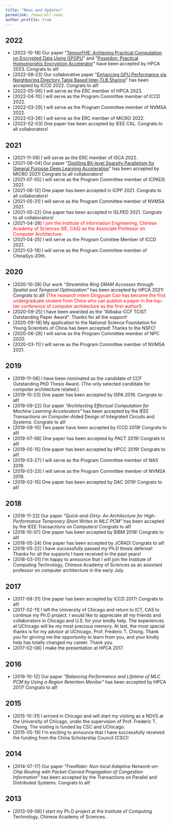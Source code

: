 ```yaml
---
title: "News and Updates"
permalink: /news/all-news
author_profile: true
---
```


## 2022

+ [2022-10-18] Our paper "[TensorFHE: Achieving Practical Computation on Encrypted Data Using GPGPU](../publications/HPCA2023-1)" and "[Poseidon: Practical Homomorphic Encryption Accelerator](../publications/HPCA2023-2)" have been accepted by HPCA 2023. Congrats to all!
+ [2022-08-23] Our collaborative paper "[Enhancing GPU Performance via Neighboring Directory Table Based Inter-TLB Sharing](../publications/ICCD2022)" has been accepted by ICCD 2022. Congrats to all!
+ [2022-05-06] I will serve as the ERC member of HPCA 2023.
+ [2022-04-10] I will serve as the Program Committee member of ICCD 2022.
+ [2022-03-29] I will serve as the Program Committee member of NVMSA 2022.
+ [2022-03-26] I will serve as the ERC member of MICRO 2022.
+ [2022-02-03] One paper has been accepted by IEEE CAL. Congrats to all collaborators!

## 2021

+ [2021-11-09] I will serve as the ERC member of ISCA 2022.
+ [2021-09-04] Our paper "[Distilling Bit-level Sparsity Parallelism for General Purpose Deep Learning Acceleration](../publications/MICRO2021)" has been accepted by MICRO 2021! Congrats to all collaborators!
+ [2021-07-05] I will serve as the Program Committee member of ICPADS 2021. 
+ [2021-06-12] One paper has been accepted in ICPP 2021. Congrats to all collaborators!
+ [2021-05-31] I will serve as the Program Committee member of NVMSA 2021.
+ [2021-05-22] One paper has been accepted in ISLPED 2021. Congrats to all collaborators!
+ [2021-04-28] <font color="#FF0000">I join the Institute of Information Engineering, Chinese Academy of Sciences (IIE, CAS) as the Associate Professor on Computer Architecture.</font>
+ [2021-04-25] I will serve as the Program Comittee Member of ICCD 2021. 
+ [2021-03-18] I will serve as the Program Committee member of ChinaSys-20th.

## 2020

+ [2020-10-28] Our work <i>"Streamline Ring ORAM Accesses through Spatial and Temporal Optimization"</i> has been accepted by HPCA 2021! Congrats to all! (<font color="#FF0000">The research intern Dingyuan Cao has become the first undergraduate student from China who can publish a paper in the top-tier conference of computer architecture as the first-author!</font>)
+ [2020-09-25] I have been awarded as the "Alibaba-CCF TCIST Outstanding Paper Award". Thanks for all the support!
+ [2020-09-18] My application to the National Science Foundation for Young Scientists of China has been accepted! Thanks to the NSFC!
+ [2020-06-28] I will serve as the Program Committee member of NPC 2020.
+ [2020-03-11] I will serve as the Program Committee member of NVMSA 2021.

## 2019

+ [2019-11-08] I have been nominated as the candidate of CCF Outstanding PhD Thesis Award. (The only selected candidate for computer architecture related.) 
+ [2019-10-23] One paper has been accepted by ISPA 2019. Congrats to all!
+ [2019-09-22] Our paper <i>"Architecting Effectual Computation for Machine Learning Accelerators"</i> has been accepted by the IEEE Transactions on Computer-Aided Design of Integrated Circuits and Systems. Congrats to all!
+ [2019-09-10] Two paper have been accepted by ICCD 2019! Congrats to all!
+ [2019-07-08] One paper has been accepted by PACT 2019! Congrats to all!
+ [2019-05-15] One paper has been accepted by HPCC 2019! Congrats to all!
+ [2019-03-27] I will serve as the Program Committee member of NAS 2019.
+ [2019-03-23] I will serve as the Program Committee member of NVMSA 2019.
+ [2019-02-15] One paper has been accepted by DAC 2019! Congrats to all!

## 2018

+ [2018-11-22] Our paper <i>"Quick-and-Dirty: An Architecture for High-Performance Temporary Short Writes in MLC PCM"</i> has been accepted by the IEEE Transactions on Computers! Congrats to all!
+ [2018-10-07] One paper has been accepted by BIBM 2018! Congrats to all!
+ [2018-05-24] One paper has been accepted by JCRAD! Congrats to all!
+ [2018-05-22] I have successfully passed my Ph.D thesis defense! Thanks for all the supports I have received in the past years! 
+ [2018-03-01] I'm happy to announce that I will join the Institute of Computing Technology, Chinese Academy of Sciences as an assistant professor on computer architecture in the early July.

## 2017

+ [2017-08-31] One paper has been accepted by ICCD 2017! Congrats to all!
+ [2017-02-11] I left the University of Chicago and return to ICT, CAS to continue my Ph.D project. I would like to appreciate all my friends and collaborators in Chicago and U.S. for your kindly help. The experiences at UChicago will be my most precious memory. At last, the most special thanks is for my advisor at UChicago, Prof. Frederic T. Chong. Thank you for ginving me the opportunity to learn from you, and your kindly help has totally changed my career. Thank you.
+ [2017-02-08] I make the presentation at HPCA 2017.

## 2016

+ [2016-10-12] Our paper <i>"Balancing Performance and Lifetime of MLC PCM by Using a Region Retention Monitor"</i> has been accepted by HPCA 2017! Congrats to all!

## 2015

+ [2015-10-31] I arrived in Chicago and will start my visiting as a NDVS at the University of Chicago, under the supervision of Prof. Frederic T. Chong. The visiting is funded by CSC and UChicago.
+ [2015-05-19] I'm exciting to announce that I have successfully received the funding from the China Scholarship Council (CSC)! 

## 2014

+ [2014-07-17] Our paper <i>"FreeRider: Non-local Adaptive Network-on-Chip Routing with Packet-Carried
Propagation of Congestion Information"</i> has been accepted by the Transactions on Parallel and Distributed Systems. Congrats to all!

## 2013

+ [2013-09-06] I start my Ph.D project at the Institute of Computing Technology, Chinese Academy of Sciences.

